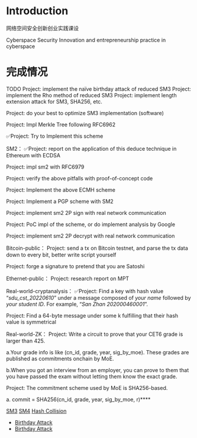 
# Introduction
网络空间安全创新创业实践课设




Cyberspace Security Innovation and entrepreneurship practice in cyberspace



# 完成情况
TODO
Project: implement the naïve birthday attack of reduced SM3
Project: implement the Rho method of reduced SM3
Project: implement length extension attack for SM3, SHA256, etc.

Project: do your best to optimize SM3 implementation (software)

Project: Impl Merkle Tree following RFC6962

✅Project: Try to Implement this scheme

SM2：
✅Project: report on the application of this deduce technique in Ethereum with ECDSA

Project: impl sm2 with RFC6979

Project: verify the above pitfalls with proof-of-concept code

Project: Implement the above ECMH scheme

Project: Implement a PGP scheme with SM2

Project: implement sm2 2P sign with real network communication

Project: PoC impl of the scheme, or do implement analysis by Google

Project: implement sm2 2P decrypt with real network communication

Bitcoin-public：
Project: send a tx on Bitcoin testnet, and parse the tx data down to every bit, better write script yourself

Project: forge a signature to pretend that you are Satoshi

Ethernet-public：
Project: research report on MPT



Real-world-cryptanalysis：
✅Project: Find a key with hash value “*sdu_cst_20220610*” under a message composed of *your name* followed by *your student ID*. For example, “*San Zhan 202000460001*”.

Project: Find a 64-byte message under some k fulfilling that their hash value is symmetrical

Real-world-ZK：
Project: Write a circuit to prove that your CET6 grade is larger than 425.

a.Your grade info is like (cn_id, grade, year, sig_by_moe). These grades are published as commitments onchain by MoE.

b.When you got an interview from an employer, you can prove to them that you have passed the exam without letting them know the exact grade.

Project: The commitment scheme used by MoE is SHA256-based.

a. commit = SHA256(cn_id, grade, year, sig_by_moe, r)****


[SM3](sm3/README.md)
[SM4](sm4/README.md)
[Hash Collision](collision/collision.md)
- [Birthday Attack](collision/collision.md)
- [Birthday Attack](collision/collision.md)

